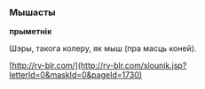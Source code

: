 ### Мышасты
**прыметнік**

Шэры, такога колеру, як мыш (пра масць коней).

<a rel="author">[http://rv-blr.com/](http://rv-blr.com/slounik.jsp?letterId=0&maskId=0&pageId=1730)</a>
